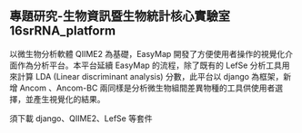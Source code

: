 ## 專題研究-生物資訊暨生物統計核心實驗室 16srRNA_platform
以微生物分析軟體 QIIME2 為基礎，EasyMap 開發了方便使用者操作的視覺化介面作為分析平台。本平台延續 EasyMap 的流程，除了既有的 LefSe 分析工具用來計算 LDA (Linear discriminant analysis) 分數，此平台以 django 為框架，新增 Ancom 、Ancom-BC 兩同樣是分析微生物組間差異物種的工具供使用者選擇，並產生視覺化的結果。

須下載 django、QIIME2、LefSe 等套件
